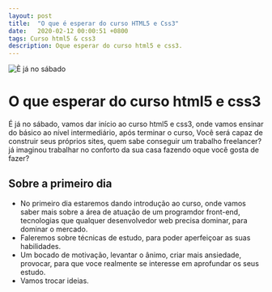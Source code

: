 ```yaml
---
layout: post
title:  "O que é esperar do curso HTML5 e Css3"
date:   2020-02-12 00:00:51 +0800
tags: Curso html5 & css3
description: Oque esperar do curso html5 e css3.
---
```

![È já no sábado](https://www.canva.com/design/DADzvEG-OVc/view)
# O que esperar do curso html5 e css3

É já no sábado, vamos dar início ao curso html5 e css3, onde vamos ensinar do básico ao nível intermediário, após terminar o curso,
Você  será capaz de construir seus próprios sites, quem sabe conseguir um trabalho freelancer? já imaginou trabalhar no conforto da sua 
casa fazendo oque você gosta de fazer?

## Sobre a primeiro dia
- No primeiro dia estaremos dando introdução ao curso, onde vamos saber mais sobre a área de atuação de um programdor front-end,
tecnologias que qualquer desenvolvedor web precisa dominar, para dominar o mercado.
- Faleremos sobre técnicas de estudo, para poder aperfeiçoar as suas habilidades.
- Um bocado de motivação, levantar o ânimo, criar mais ansiedade, provocar, para que voce realmente se interesse em aprofundar os 
seus estudo.
- Vamos trocar ideias.
